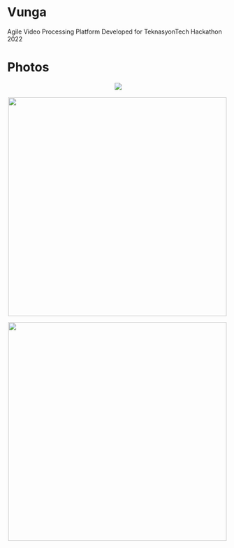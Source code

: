# Vunga
Agile Video Processing Platform
Developed for TeknasyonTech Hackathon 2022


# Photos


<p align="center">
  <img src= "https://user-images.githubusercontent.com/29640406/192162273-67ad92a8-c313-4ac1-8547-f0aeaf0bd2f0.jpeg"  width="500"  class="center"/>
</p>

<p align="center">
  
  <img src= "https://user-images.githubusercontent.com/29640406/192162274-86c01ce0-45d9-4b79-a0e8-ba77cd4ab96d.jpeg"  width="500"  class="center"/>
</p>

<p align="center">
  <img src= "https://user-images.githubusercontent.com/29640406/192162271-1eaa91fe-744d-48c7-a703-c24fa98256d7.jpeg"  width="500"  class="center"/>
  
</p>


